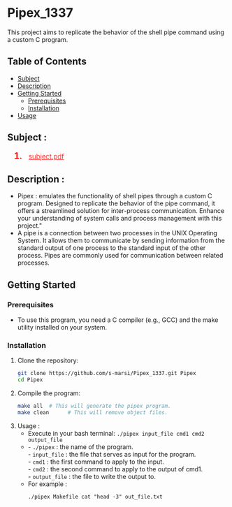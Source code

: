 # Pipex_1337 
This project aims to replicate the behavior of the shell pipe command using a custom C program. 

## Table of Contents
- [Subject](#subject)
- [Description](#description)
- [Getting Started](#getting-started)
  - [Prerequisites](#prerequisites)
  - [Installation](#installation)
- [Usage](#usage)

## Subject :
<ol style="margin-left: 15px;">
  <li style="font-size: 20px; font-weight: 600; color: red;">
     <a href="https://cdn.intra.42.fr/pdf/pdf/118145/en.subject.pdf" target="_blank" style="color: red; font-size: 15.5px; font-weight: 300; margin-left: 10px;"> subject.pdf </a>
  </li>
</ol>

## Description :
- Pipex : emulates the functionality of shell pipes through a custom C program. Designed to replicate the behavior of the pipe command, it offers a streamlined solution for inter-process communication. Enhance your understanding of system calls and process management with this project."
- A pipe is a connection between two processes in the UNIX Operating System. It allows them to communicate by sending information from the standard output of one process to the standard input of the other process. Pipes are commonly used for communication between related processes.
  
## Getting Started
### Prerequisites
- To use this program, you need a C compiler (e.g., GCC) and the make utility installed on your system.

### Installation
1. Clone the repository:
    ```bash
    git clone https://github.com/s-marsi/Pipex_1337.git Pipex
    cd Pipex
    ```
2. Compile the program:
    ```bash
    make all  # This will generate the pipex program.
    make clean      # This will remove object files.
    ```
3. Usage :
    <ul>
      <li>Execute in your bash terminal: <code>./pipex input_file cmd1 cmd2 output_file</code></li>
      <li> 
        - <code>./pipex</code> : the name of the program. <br>
        - <code>input_file</code> : the file that serves as input for the program. <br>
        - <code>cmd1</code> : the first command to apply to the input. <br>
        - <code>cmd2</code> : the second command to apply to the output of cmd1. <br>
        - <code>output_file</code> : the file to write the output to. <br>
      </li>
      <li> For example : <br>
        <pre><code>./pipex Makefile cat "head -3" out_file.txt</code></pre>
      </li>
    </ul>

